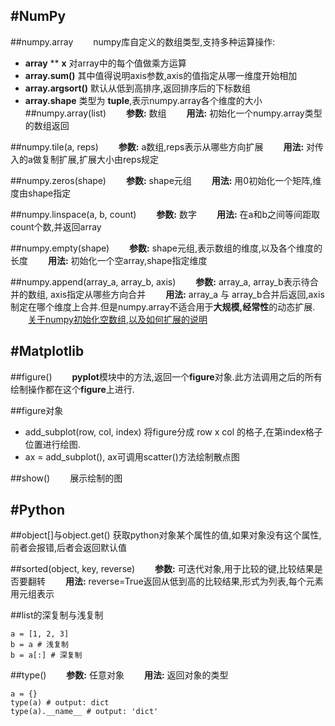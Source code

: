 #NumPy
---
##numpy.array
&emsp;&emsp;numpy库自定义的数组类型,支持多种运算操作:
* **array** ** **x** 对array中的每个值做乘方运算
* **array.sum()** 其中值得说明axis参数,axis的值指定从哪一维度开始相加
* **array.argsort()** 默认从低到高排序,返回排序后的下标数组
* **array.shape** 类型为 **tuple**,表示numpy.array各个维度的大小
##numpy.array(list)
&emsp;&emsp;**参数:** 数组
&emsp;&emsp;**用法:** 初始化一个numpy.array类型的数组返回

##numpy.tile(a, reps)
&emsp;&emsp;**参数:** a数组,reps表示从哪些方向扩展
&emsp;&emsp;**用法:** 对传入的a做复制扩展,扩展大小由reps规定

##numpy.zeros(shape)
&emsp;&emsp;**参数:** shape元组
&emsp;&emsp;**用法:** 用0初始化一个矩阵,维度由shape指定

##numpy.linspace(a, b, count)
&emsp;&emsp;**参数:** 数字
&emsp;&emsp;**用法:** 在a和b之间等间距取count个数,并返回array

##numpy.empty(shape)
&emsp;&emsp;**参数:** shape元组,表示数组的维度,以及各个维度的长度
&emsp;&emsp;**用法:** 初始化一个空array,shape指定维度

##numpy.append(array_a, array_b, axis)
&emsp;&emsp;**参数:** array_a, array_b表示待合并的数组, axis指定从哪些方向合并
&emsp;&emsp;**用法:** array_a 与 array_b合并后返回,axis制定在哪个维度上合并.但是numpy.array不适合用于**大规模,经常性**的动态扩展.
&emsp;&emsp;[关于numpy初始化空数组,以及如何扩展的说明](https://vimsky.com/article/3717.html)

#Matplotlib
---
##figure()
&emsp;&emsp;**pyplot**模块中的方法,返回一个**figure**对象.此方法调用之后的所有绘制操作都在这个**figure**上进行.

##figure对象
* add_subplot(row, col, index) 将figure分成 row x col 的格子,在第index格子位置进行绘图.
* ax = add_subplot(), ax可调用scatter()方法绘制散点图

##show()
&emsp;&emsp;展示绘制的图

#Python
---
##object[]与object.get()
获取python对象某个属性的值,如果对象没有这个属性,前者会报错,后者会返回默认值

##sorted(object, key, reverse)
&emsp;&emsp;**参数:** 可迭代对象,用于比较的键,比较结果是否要翻转
&emsp;&emsp;**用法:** reverse=True返回从低到高的比较结果,形式为列表,每个元素用元组表示

##list的深复制与浅复制

```
a = [1, 2, 3]
b = a # 浅复制
b = a[:] # 深复制
```

##type()
&emsp;&emsp;**参数:** 任意对象
&emsp;&emsp;**用法:** 返回对象的类型

```
a = {}
type(a) # output: dict
type(a).__name__ # output: 'dict'
```

